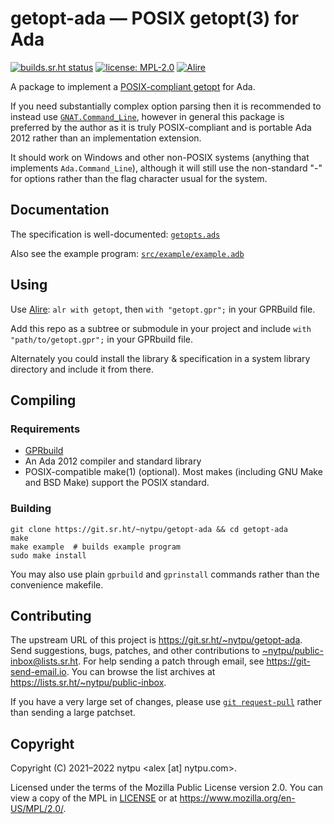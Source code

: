 # getopt-ada — POSIX getopt(3) for Ada

[![builds.sr.ht status](https://builds.sr.ht/~nytpu/getopt-ada.svg)](https://builds.sr.ht/~nytpu/getopt-ada?)
[![license: MPL-2.0](https://img.shields.io/badge/license-MPL--2.0-informational.svg)](LICENSE)
[![Alire](https://img.shields.io/endpoint?url=https://alire.ada.dev/badges/getopt.json)](https://alire.ada.dev/crates/getopt.html)

A package to implement a
[POSIX-compliant getopt](https://pubs.opengroup.org/onlinepubs/9699919799/functions/getopt.html)
for Ada.

If you need substantially complex option parsing then it is recommended to
instead use
[`GNAT.Command_Line`](https://gcc.gnu.org/onlinedocs/gnat_rm/GNAT-Command_005fLine-g-comlin-ads.html#GNAT-Command_005fLine-g-comlin-ads),
however in general this package is preferred by the author as it is truly
POSIX-compliant and is portable Ada 2012 rather than an implementation
extension.

It should work on Windows and other non-POSIX systems (anything that implements
`Ada.Command_Line`), although it will still use the non-standard "-" for
options rather than the flag character usual for the system.


## Documentation

The specification is well-documented:
[`getopts.ads`](src/getopts.ads)

Also see the example program:
[`src/example/example.adb`](src/example/example.adb)


## Using

Use [Alire](https://alire.ada.dev/):
`alr with getopt`, then `with "getopt.gpr";` in your GPRBuild file.

Add this repo as a subtree or submodule in your project and include
`with "path/to/getopt.gpr";` in your GPRbuild file.

Alternately you could install the library & specification in a system library
directory and include it from there.


## Compiling
### Requirements

- [GPRbuild](https://github.com/AdaCore/gprbuild)
- An Ada 2012 compiler and standard library
- POSIX-compatible make(1) (optional).
  Most makes (including GNU Make and BSD Make) support the POSIX standard.


### Building

    git clone https://git.sr.ht/~nytpu/getopt-ada && cd getopt-ada
    make
    make example  # builds example program
    sudo make install

You may also use plain `gprbuild` and `gprinstall` commands rather than the
convenience makefile.


## Contributing

The upstream URL of this project is
<https://git.sr.ht/~nytpu/getopt-ada>.
Send suggestions, bugs, patches, and other contributions to
<~nytpu/public-inbox@lists.sr.ht>.
For help sending a patch through email, see
<https://git-send-email.io>.
You can browse the list archives at
<https://lists.sr.ht/~nytpu/public-inbox>.

If you have a very large set of changes, please use
[`git request-pull`](https://git-scm.com/docs/git-request-pull)
rather than sending a large patchset.


## Copyright

Copyright (C) 2021–2022 nytpu <alex [at] nytpu.com>.

Licensed under the terms of the Mozilla Public License version 2.0.
You can view a copy of the MPL in
[LICENSE](LICENSE)
or at
<https://www.mozilla.org/en-US/MPL/2.0/>.
